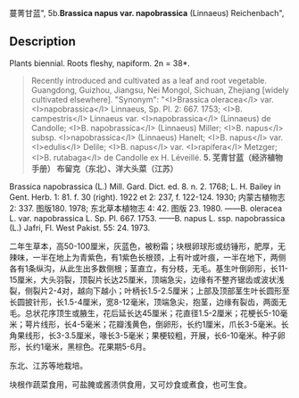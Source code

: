 蔓菁甘蓝",
5b.**Brassica napus var. napobrassica** (Linnaeus) Reichenbach",

## Description
Plants biennial. Roots fleshy, napiform. 2n = 38*.

> Recently introduced and cultivated as a leaf and root vegetable. Guangdong, Guizhou, Jiangsu, Nei Mongol, Sichuan, Zhejiang [widely cultivated elsewhere].
  "Synonym": "&lt;I&gt;Brassica oleracea&lt;/I&gt; var. &lt;I&gt;napobrassica&lt;/I&gt; Linnaeus, Sp. Pl. 2: 667. 1753; &lt;I&gt;B. campestris&lt;/I&gt; Linnaeus var. &lt;I&gt;napobrassica&lt;/I&gt; (Linnaeus) de Candolle; &lt;I&gt;B. napobrassica&lt;/I&gt; (Linnaeus) Miller; &lt;I&gt;B. napus&lt;/I&gt; subsp. &lt;I&gt;napobrassica&lt;/I&gt; (Linnaeus) Hanelt; &lt;I&gt;B. napus&lt;/I&gt; var. &lt;I&gt;edulis&lt;/I&gt; Delile; &lt;I&gt;B. napus&lt;/I&gt; var. &lt;I&gt;rapifera&lt;/I&gt; Metzger; &lt;I&gt;B. rutabaga&lt;/I&gt; de Candolle ex H. Léveillé.
**5. 芜青甘蓝（经济植物手册） 布留克（东北）、洋大头菜（江苏）**

Brassica napobrassica (L.) Mill. Gard. Dict. ed. 8. n. 2. 1768; L. H. Bailey in Gent. Herb. 1: 81. f. 30 (right). 1922 et 2: 237, f. 122-124. 1930; 内蒙古植物志 2: 337. 图版180. 1978; 东北草本植物志 4: 42. 图版 23. 1980. ——B. oleracea L. var. napobrassica L. Sp. Pl. 667. 1753. ——B. napus L. ssp. napobrassica (L.) Jafri, Fl. West Pakist. 55: 24. 1973.

二年生草本，高50-100厘米，灰蓝色，被粉霜；块根卵球形或纺锤形，肥厚，无辣味，一半在地上为青紫色，有1紫色长根颈，上有叶或叶痕，一半在地下，两侧各有1条纵沟，从此生出多数侧根；茎直立，有分枝，无毛。基生叶倒卵形，长11-15厘米，大头羽裂，顶裂片长达25厘米，顶端急尖，边缘有不整齐锯齿或波状浅裂，侧裂片2-4对，越向下越小；叶柄长1.5-2.5厘米；上部及顶部茎生叶长圆形至长圆披针形，长1.5-4厘米，宽8-12毫米，顶端急尖，抱茎，边缘有裂齿，两面无毛。总状花序顶生或腋生，花后延长达45厘米；花直径1.5-2厘米；花梗长5-10毫米；萼片线形，长4-5毫米；花瓣浅黄色，倒卵形，长约1厘米，爪长3-5毫米。长角果线形，长3-3.5厘米，喙长3-5毫米；果梗较粗，开展，长6-10毫米。种子卵形，长约1毫米，黑棕色。花果期5-6月。

东北、江苏等地栽培。

块根作蔬菜食用，可盐腌或酱渍供食用，又可炒食或煮食，也可生食。
